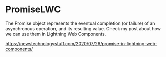 # PromiseLWC

The Promise object represents the eventual completion (or failure) of an asynchronous operation, and its resulting value.
Check my post about how we can use them in Lightning Web Components.

https://newstechnologystuff.com/2020/07/26/promise-in-lightning-web-components/
